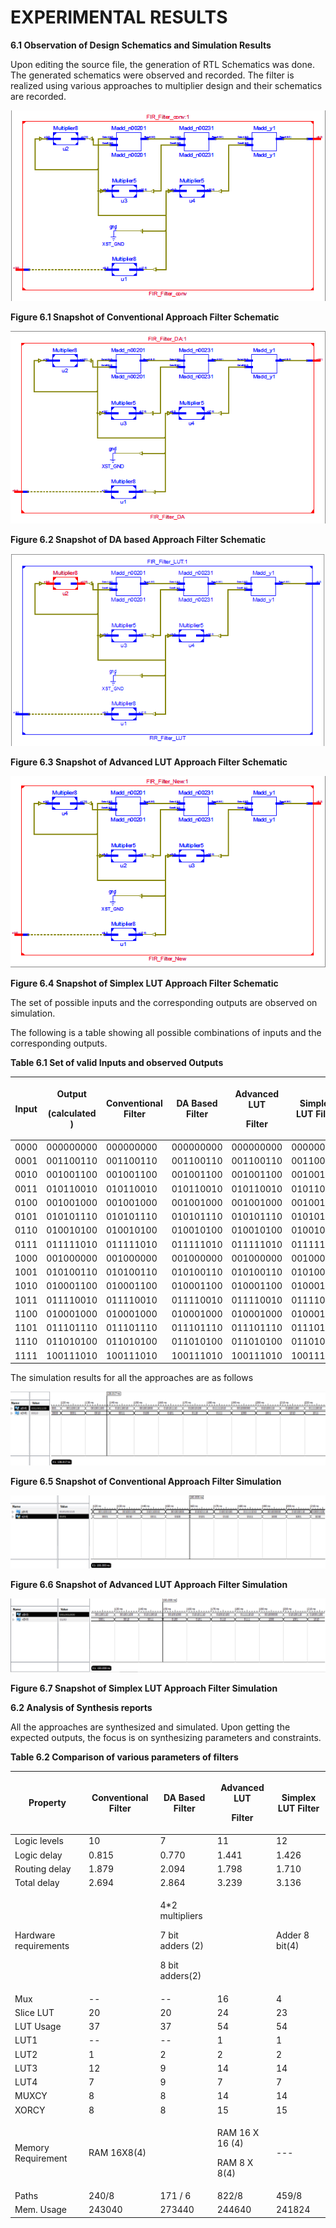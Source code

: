 # EXPERIMENTAL RESULTS

**6.1 Observation of Design Schematics and Simulation Results**

Upon editing the source file, the generation of RTL Schematics was done. The generated schematics were observed and recorded. The filter is realized using various approaches to multiplier design and their schematics are recorded.

![](<../.gitbook/assets/0 (7).png>)

**Figure 6.1 Snapshot of Conventional Approach Filter Schematic**

![](<../.gitbook/assets/1 (2).png>)

**Figure 6.2 Snapshot of DA based Approach Filter Schematic**

![](<../.gitbook/assets/2 (4).png>)

**Figure 6.3 Snapshot of Advanced LUT Approach Filter Schematic**

![](<../.gitbook/assets/3 (5).png>)

**Figure 6.4 Snapshot of Simplex LUT Approach Filter Schematic**

The set of possible inputs and the corresponding outputs are observed on simulation.

The following is a table showing all possible combinations of inputs and the corresponding outputs.

**Table 6.1 Set of valid Inputs and observed Outputs**

| **Input** | <p><strong>Output</strong></p><p><strong>(calculated )</strong></p> | **Conventional Filter** | **DA Based Filter** | <p><strong>Advanced LUT</strong></p><p><strong>Filter</strong></p> | **Simplex LUT Filter** |
| --------- | ------------------------------------------------------------------- | ----------------------- | ------------------- | ------------------------------------------------------------------ | ---------------------- |
| 0000      | 000000000                                                           | 000000000               | 000000000           | 000000000                                                          | 000000000              |
| 0001      | 001100110                                                           | 001100110               | 001100110           | 001100110                                                          | 001100110              |
| 0010      | 001001100                                                           | 001001100               | 001001100           | 001001100                                                          | 001001100              |
| 0011      | 010110010                                                           | 010110010               | 010110010           | 010110010                                                          | 010110010              |
| 0100      | 001001000                                                           | 001001000               | 001001000           | 001001000                                                          | 001001000              |
| 0101      | 010101110                                                           | 010101110               | 010101110           | 010101110                                                          | 010101110              |
| 0110      | 010010100                                                           | 010010100               | 010010100           | 010010100                                                          | 010010100              |
| 0111      | 011111010                                                           | 011111010               | 011111010           | 011111010                                                          | 011111010              |
| 1000      | 001000000                                                           | 001000000               | 001000000           | 001000000                                                          | 001000000              |
| 1001      | 010100110                                                           | 010100110               | 010100110           | 010100110                                                          | 010100110              |
| 1010      | 010001100                                                           | 010001100               | 010001100           | 010001100                                                          | 010001100              |
| 1011      | 011110010                                                           | 011110010               | 011110010           | 011110010                                                          | 011110010              |
| 1100      | 010001000                                                           | 010001000               | 010001000           | 010001000                                                          | 010001000              |
| 1101      | 011101110                                                           | 011101110               | 011101110           | 011101110                                                          | 011101110              |
| 1110      | 011010100                                                           | 011010100               | 011010100           | 011010100                                                          | 011010100              |
| 1111      | 100111010                                                           | 100111010               | 100111010           | 100111010                                                          | 100111010              |

The simulation results for all the approaches are as follows

![](<../.gitbook/assets/4 (5).png>)

**Figure 6.5 Snapshot of Conventional Approach Filter Simulation**

![](<../.gitbook/assets/5 (4).png>)

**Figure 6.6 Snapshot of Advanced LUT Approach Filter Simulation**

![](<../.gitbook/assets/6 (1).png>)

**Figure 6.7 Snapshot of Simplex LUT Approach Filter Simulation**

**6.2 Analysis of Synthesis reports**

All the approaches are synthesized and simulated. Upon getting the expected outputs, the focus is on synthesizing parameters and constraints.

**Table 6.2 Comparison of various parameters of filters**

| **Property**          | **Conventional Filter** | **DA Based Filter**                                                 | <p><strong>Advanced LUT</strong></p><p><strong>Filter</strong></p> | **Simplex LUT Filter** |
| --------------------- | ----------------------- | ------------------------------------------------------------------- | ------------------------------------------------------------------ | ---------------------- |
| Logic levels          | 10                      | 7                                                                   | 11                                                                 | 12                     |
| Logic delay           | 0.815                   | 0.770                                                               | 1.441                                                              | 1.426                  |
| Routing delay         | 1.879                   | 2.094                                                               | 1.798                                                              | 1.710                  |
| Total delay           | 2.694                   | 2.864                                                               | 3.239                                                              | 3.136                  |
| Hardware requirements |                         | <p>4*2 multipliers</p><p>7 bit adders (2)</p><p>8 bit adders(2)</p> |                                                                    | Adder 8 bit(4)         |
| Mux                   | --                      | --                                                                  | 16                                                                 | 4                      |
| Slice LUT             | 20                      | 20                                                                  | 24                                                                 | 23                     |
| LUT Usage             | 37                      | 37                                                                  | 54                                                                 | 54                     |
| LUT1                  | --                      | --                                                                  | 1                                                                  | 1                      |
| LUT2                  | 1                       | 2                                                                   | 2                                                                  | 2                      |
| LUT3                  | 12                      | 9                                                                   | 14                                                                 | 14                     |
| LUT4                  | 7                       | 9                                                                   | 7                                                                  | 7                      |
| MUXCY                 | 8                       | 8                                                                   | 14                                                                 | 14                     |
| XORCY                 | 8                       | 8                                                                   | 15                                                                 | 15                     |
| Memory Requirement    | RAM 16X8(4)             |                                                                     | <p>RAM 16 X 16 (4)</p><p>RAM 8 X 8(4)</p>                          | ---                    |
| Paths                 | 240/8                   | 171 / 6                                                             | 822/8                                                              | 459/8                  |
| Mem. Usage            | 243040                  | 273440                                                              | 244640                                                             | 241824                 |
